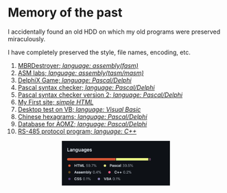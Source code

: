 Memory of the past
======
I accidentally found an old HDD on which my old programs were preserved miraculously.

I have completely preserved the style, file names, encoding, etc.

1. [MBRDestroyer; *language: assembly(fasm)* ](/MBRDestroyer/README.md)
2. [ASM labs; *language: assembly(tasm/masm)*](/ASM_labs/README.md)
3. [DelphiX Game; *language: Pascal/Delphi*](GAME/README.md)
4. [Pascal syntax checker; *language: Pascal/Delphi*](/Prover_vers2_32_3/README.md)
5. [Pascal syntax checker version 2; *language: Pascal/Delphi*](/Syntax3_6/README.md)
6. [My First site; *simple HTML*](/first_site/README.md)
7. [Desktop test on VB; *language: Visual Basic*](/TEST/README.md)
8. [Chinese hexagrams; *language: Pascal/Delphi*](/chines_histogram/README.md)
9. [Database for AOMZ; *language: Pascal/Delphi*](/baza_AOMZ1_6/README.md)
10. [RS-485 protocol program; *language: C++*](/RS-485_protocol/README.md)

<p align="center">
<img src="https://github.com/i-redbyte/memory-of-the-past/blob/master/resources/languages.png" alt="Languages" width="50%" height="50%">
</p>
